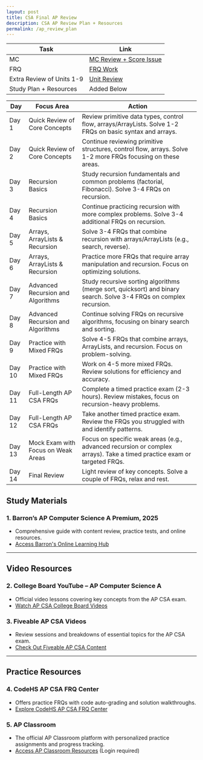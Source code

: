 ```yaml
---
layout: post
title: CSA Final AP Review
description: CSA AP Review Plan + Resources
permalink: /ap_review_plan
---
```

| Task                             | Link                                                                 |
|----------------------------------|----------------------------------------------------------------------|
| MC                | [MC Review + Score Issue](https://github.com/Flying-Book/Anusha_K_2025/issues/33)       |
| FRQ                | [FRQ Work](https://github.com/Flying-Book/Anusha_K_2025/issues/31)       |
| Extra Review of Units 1-9             | [Unit Review](https://flying-book.github.io/Anusha_K_2025/unit_review)      |
| Study Plan + Resources       | Added Below     |

| Day  | Focus Area                                    | Action                                                      |
|------|-----------------------------------------------|-------------------------------------------------------------|
| Day 1 | Quick Review of Core Concepts                | Review primitive data types, control flow, arrays/ArrayLists. Solve 1-2 FRQs on basic syntax and arrays. |
| Day 2 | Quick Review of Core Concepts                | Continue reviewing primitive structures, control flow, arrays. Solve 1-2 more FRQs focusing on these areas. |
| Day 3 | Recursion Basics                             | Study recursion fundamentals and common problems (factorial, Fibonacci). Solve 3-4 FRQs on recursion. |
| Day 4 | Recursion Basics                             | Continue practicing recursion with more complex problems. Solve 3-4 additional FRQs on recursion. |
| Day 5 | Arrays, ArrayLists & Recursion               | Solve 3-4 FRQs that combine recursion with arrays/ArrayLists (e.g., search, reverse). |
| Day 6 | Arrays, ArrayLists & Recursion               | Practice more FRQs that require array manipulation and recursion. Focus on optimizing solutions. |
| Day 7 | Advanced Recursion and Algorithms            | Study recursive sorting algorithms (merge sort, quicksort) and binary search. Solve 3-4 FRQs on complex recursion. |
| Day 8 | Advanced Recursion and Algorithms            | Continue solving FRQs on recursive algorithms, focusing on binary search and sorting. |
| Day 9 | Practice with Mixed FRQs                     | Solve 4-5 FRQs that combine arrays, ArrayLists, and recursion. Focus on problem-solving. |
| Day 10| Practice with Mixed FRQs                     | Work on 4-5 more mixed FRQs. Review solutions for efficiency and accuracy. |
| Day 11| Full-Length AP CSA FRQs                      | Complete a timed practice exam (2-3 hours). Review mistakes, focus on recursion-heavy problems. |
| Day 12| Full-Length AP CSA FRQs                      | Take another timed practice exam. Review the FRQs you struggled with and identify patterns. |
| Day 13| Mock Exam with Focus on Weak Areas           | Focus on specific weak areas (e.g., advanced recursion or complex arrays). Take a timed practice exam or targeted FRQs. |
| Day 14| Final Review                                 | Light review of key concepts. Solve a couple of FRQs, relax and rest. |



## Study Materials

### 1. **Barron’s AP Computer Science A Premium, 2025**
- Comprehensive guide with content review, practice tests, and online resources.
- [Access Barron's Online Learning Hub](https://www.barronseduc.com/booksonline?search=computer)

---

## Video Resources

### 2. **College Board YouTube – AP Computer Science A**
- Official video lessons covering key concepts from the AP CSA exam.
- [Watch AP CSA College Board Videos](https://www.youtube.com/playlist?list=PLD66A35D732319132)

### 3. **Fiveable AP CSA Videos**
- Review sessions and breakdowns of essential topics for the AP CSA exam.
- [Check Out Fiveable AP CSA Content](https://fiveable.me/)

---

## Practice Resources

### 4. **CodeHS AP CSA FRQ Center**
- Offers practice FRQs with code auto-grading and solution walkthroughs.
- [Explore CodeHS AP CSA FRQ Center](https://codehs.com/library/apcsa_frq_center)

### 5. **AP Classroom**
- The official AP Classroom platform with personalized practice assignments and progress tracking.
- [Access AP Classroom Resources](https://apclassroom.collegeboard.org) (Login required)

